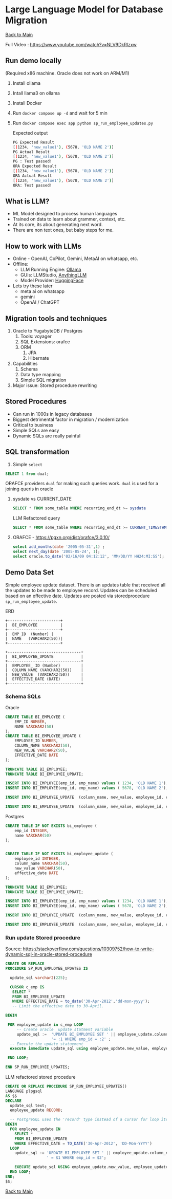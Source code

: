 
# Large Language Model for Database Migration

[Back to Main](../README.md)

Full Video : https://www.youtube.com/watch?v=NLV9DkRlzxw

## Run demo locally

(Required x86 machine. Oracle does not work on ARM/M1)
1. Install ollama
1. Intall llama3 on ollama
1. Install Docker 
1. Run `docker compose up -d` and wait for 5 min
1. Run `docker compose exec app python sp_run_employee_updates.py`

   Expected output

   ```bash
   PG Expected Result
   [(1234, 'new_value1'), (5678, 'OLD NAME 2')]
   PG Actual Result
   [(1234, 'new_value1'), (5678, 'OLD NAME 2')]
   PG : Test passed!
   ORA Expected Result
   [(1234, 'new_value1'), (5678, 'OLD NAME 2')]
   ORA Actual Result
   [(1234, 'new_value1'), (5678, 'OLD NAME 2')]
   ORA: Test passed!
   ```


## What is LLM?
- ML Model designed to process human languages
- Trained on data to learn about grammer, context, etc.
- At its core, its about generating next word.
- There are non text ones, but baby steps for me.

## How to work with LLMs

- Online - OpenAI, CoPilot, Gemini, MetaAI on whatsapp, etc.
- Offline:
   * LLM Running Engine: [Ollama](https://www.ollama.com/)
   * GUIs: LLMStudio, [AnythingLLM](https://useanything.com/)
   * Model Provider: [HuggingFace](https://huggingface.co/meta-llama)
- Lets try these later 
   * meta ai on whatsapp
   * gemini
   * OpenAI / ChatGPT

## Migration tools and techniques

1. Oracle to YugabyteDB / Postgres
   1. Tools: voyager
   2. SQL Extensions: orafce
   3. ORM
      1. JPA
      2. Hibernate
2. Capabilities
   1. Schema
   2. Data type mapping
   3. Simple SQL migration
3. Major issue: Stored procedure rewriting

## Stored Procedures

* Can run in 1000s in legacy databases
* Biggest detrimental factor in migration / modernization
* Critical to business
* Simple SQLs are easy
* Dynamic SQLs are really painful

## SQL transformation

1. Simple `select`

  ```sql
  SELECT 1 from dual;
  ```

  ORAFCE providers `dual` for making such queries work. `dual` is used for a joining queris in oracle

1. sysdate vs CURRENT_DATE 

   ```sql
   SELECT * FROM some_table WHERE recurring_end_dt >= sysdate
   ```

   LLM Refactored query

   ```sql
   SELECT * FROM some_table WHERE recurring_end_dt >= CURRENT_TIMESTAMP;
   ```

1. ORAFCE - https://pgxn.org/dist/orafce/3.0.10/

   ```sql
   select add_months(date '2005-05-31',1) ;
   select next_day(date '2005-05-24', 1);
   select oracle.to_date('02/16/09 04:12:12', 'MM/DD/YY HH24:MI:SS');
   ```

## Demo Data Set

Simple employee update dataset. There is an updates table that received all the updates to be made to employee record. Updates can be scheduled based on an effective date. Updates are posted via storedprocedure `sp_run_employee_update`. 

ERD

```
+-----------------------+
|  BI_EMPLOYEE          |
+-----------------------+
|  EMP_ID  (Number) |
|  NAME   (VARCHAR2(50))|
+-----------------------+

+--------------------------------+
|  BI_EMPLOYEE_UPDATE            |
+--------------------------------+
|  EMPLOYEE_ ID (Number)         |
|  COLUMN_NAME (VARCHAR2(50))    |
|  NEW_VALUE  (VARCHAR2(50))     |
|  EFFECTIVE_DATE (DATE)         |
+--------------------------------+
```

### Schema SQLs

Oracle
```sql
CREATE TABLE BI_EMPLOYEE (
    EMP_ID NUMBER,
    NAME VARCHAR2(50)
);
CREATE TABLE BI_EMPLOYEE_UPDATE (
    EMPLOYEE_ID NUMBER,
    COLUMN_NAME VARCHAR2(50),
    NEW_VALUE VARCHAR2(50),
    EFFECTIVE_DATE DATE
);

TRUNCATE TABLE BI_EMPLOYEE;
TRUNCATE TABLE BI_EMPLOYEE_UPDATE;

INSERT INTO BI_EMPLOYEE(emp_id, emp_name) values ( 1234, 'OLD NAME 1');
INSERT INTO BI_EMPLOYEE(emp_id, emp_name) values ( 5678, 'OLD NAME 2');

INSERT INTO BI_EMPLOYEE_UPDATE  (column_name, new_value, employee_id, effective_date) VALUES ('emp_name', 'new_value1', 1234, DATE '2012-04-30');

INSERT INTO BI_EMPLOYEE_UPDATE  (column_name, new_value, employee_id, effective_date) VALUES ('emp_name', 'new_value2', 5678, DATE '2012-05-01');

```


Postgres 

```sql
CREATE TABLE IF NOT EXISTS bi_employee (
    emp_id INTEGER,
    name VARCHAR(50)
);


CREATE TABLE IF NOT EXISTS bi_employee_update (
    employee_id INTEGER,
    column_name VARCHAR(50),
    new_value VARCHAR(50),
    effective_date DATE
);

TRUNCATE TABLE BI_EMPLOYEE;
TRUNCATE TABLE BI_EMPLOYEE_UPDATE;

INSERT INTO BI_EMPLOYEE(emp_id, emp_name) values ( 1234, 'OLD NAME 1');
INSERT INTO BI_EMPLOYEE(emp_id, emp_name) values ( 5678, 'OLD NAME 2');

INSERT INTO BI_EMPLOYEE_UPDATE  (column_name, new_value, employee_id, effective_date) VALUES ('emp_name', 'new_value1', 1234, DATE '2012-04-30');

INSERT INTO BI_EMPLOYEE_UPDATE  (column_name, new_value, employee_id, effective_date) VALUES ('emp_name', 'new_value2', 5678, DATE '2012-05-01');
```
### Run update Stored procedure

Source: https://stackoverflow.com/questions/10309752/how-to-write-dynamic-sql-in-oracle-stored-procedure

```sql
CREATE OR REPLACE
PROCEDURE SP_RUN_EMPLOYEE_UPDATES IS  

  update_sql varchar2(225);

  CURSOR c_emp IS
   SELECT * 
   FROM BI_EMPLOYEE_UPDATE 
   WHERE EFFECTIVE_DATE = to_date('30-Apr-2012','dd-mon-yyyy');
   -- Limit the effective date to 30-April.

BEGIN

 FOR employee_update in c_emp LOOP
     -- Create oracle  update statment variable 
     update_sql :=  'UPDATE BI_EMPLOYEE SET ' || employee_update.column_name || 
                    '= :1 WHERE emp_id = :2' ;
  -- Execute the update statuement
  execute immediate update_sql using employee_update.new_value, employee_update.employee_id;

 END LOOP;

END SP_RUN_EMPLOYEE_UPDATES;

```

LLM refactored stored procedure

```sql
CREATE OR REPLACE PROCEDURE SP_RUN_EMPLOYEE_UPDATES() 
LANGUAGE plpgsql 
AS $$
DECLARE 
  update_sql text;
  employee_update RECORD;

  -- PostgreSQL uses the 'record' type instead of a cursor for loop iteration
BEGIN
  FOR employee_update IN
    SELECT *
    FROM BI_EMPLOYEE_UPDATE
    WHERE EFFECTIVE_DATE = TO_DATE('30-Apr-2012', 'DD-Mon-YYYY')
  LOOP
    update_sql := 'UPDATE BI_EMPLOYEE SET ' || employee_update.column_name || 
                  ' = $1 WHERE emp_id = $2';

    EXECUTE update_sql USING employee_update.new_value, employee_update.employee_id;
  END LOOP;
END;
$$;
```
[Back to Main](../README.md)
